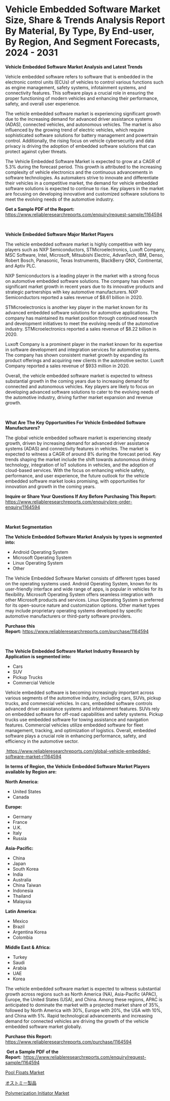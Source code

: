 <p><h1>Vehicle Embedded Software Market Size, Share & Trends Analysis Report By Material, By Type, By End-user, By Region, And Segment Forecasts, 2024 - 2031</h1></p><p><strong>Vehicle Embedded Software Market Analysis and Latest Trends</strong></p>
<p><p>Vehicle embedded software refers to software that is embedded in the electronic control units (ECUs) of vehicles to control various functions such as engine management, safety systems, infotainment systems, and connectivity features. This software plays a crucial role in ensuring the proper functioning of modern vehicles and enhancing their performance, safety, and overall user experience.</p><p>The vehicle embedded software market is experiencing significant growth due to the increasing demand for advanced driver assistance systems (ADAS), connected vehicles, and autonomous vehicles. The market is also influenced by the growing trend of electric vehicles, which require sophisticated software solutions for battery management and powertrain control. Additionally, the rising focus on vehicle cybersecurity and data privacy is driving the adoption of embedded software solutions that can protect against cyber threats.</p><p>The Vehicle Embedded Software Market is expected to grow at a CAGR of 5.3% during the forecast period. This growth is attributed to the increasing complexity of vehicle electronics and the continuous advancements in software technologies. As automakers strive to innovate and differentiate their vehicles in a competitive market, the demand for vehicle embedded software solutions is expected to continue to rise. Key players in the market are focusing on developing innovative and customized software solutions to meet the evolving needs of the automotive industry.</p></p>
<p><strong>Get a Sample PDF of the Report:&nbsp;</strong> <a href="https://www.reliableresearchreports.com/enquiry/request-sample/1164594">https://www.reliableresearchreports.com/enquiry/request-sample/1164594</a></p>
<p>&nbsp;</p>
<p><strong>Vehicle Embedded Software Major Market Players</strong></p>
<p><p>The vehicle embedded software market is highly competitive with key players such as NXP Semiconductors, STMicroelectronics, Luxoft Company, MSC Software, Intel, Microsoft, Mitsubishi Electric, AdvanTech, IBM, Denso, Robert Bosch, Panasonic, Texas Instruments, BlackBerry QNX, Continental, and Aptiv PLC. </p><p>NXP Semiconductors is a leading player in the market with a strong focus on automotive embedded software solutions. The company has shown significant market growth in recent years due to its innovative products and strategic partnerships with key automotive manufacturers. NXP Semiconductors reported a sales revenue of $8.61 billion in 2020.</p><p>STMicroelectronics is another key player in the market known for its advanced embedded software solutions for automotive applications. The company has maintained its market position through continued research and development initiatives to meet the evolving needs of the automotive industry. STMicroelectronics reported a sales revenue of $8.22 billion in 2020.</p><p>Luxoft Company is a prominent player in the market known for its expertise in software development and integration services for automotive systems. The company has shown consistent market growth by expanding its product offerings and acquiring new clients in the automotive sector. Luxoft Company reported a sales revenue of $933 million in 2020.</p><p>Overall, the vehicle embedded software market is expected to witness substantial growth in the coming years due to increasing demand for connected and autonomous vehicles. Key players are likely to focus on developing advanced software solutions to cater to the evolving needs of the automotive industry, driving further market expansion and revenue growth.</p></p>
<p>&nbsp;</p>
<p><strong>What Are The Key Opportunities For Vehicle Embedded Software Manufacturers?</strong></p>
<p><p>The global vehicle embedded software market is experiencing steady growth, driven by increasing demand for advanced driver assistance systems (ADAS) and connectivity features in vehicles. The market is expected to witness a CAGR of around 8% during the forecast period. Key trends shaping the market include the shift towards autonomous driving technology, integration of IoT solutions in vehicles, and the adoption of cloud-based services. With the focus on enhancing vehicle safety, performance, and user experience, the future outlook for the vehicle embedded software market looks promising, with opportunities for innovation and growth in the coming years.</p></p>
<p><strong>Inquire or Share Your Questions If Any Before Purchasing This Report:</strong> <a href="https://www.reliableresearchreports.com/enquiry/pre-order-enquiry/1164594">https://www.reliableresearchreports.com/enquiry/pre-order-enquiry/1164594</a></p>
<p>&nbsp;</p>
<p><strong>Market Segmentation</strong></p>
<p><strong>The Vehicle Embedded Software Market Analysis by types is segmented into:</strong></p>
<p><ul><li>Android Operating System</li><li>Microsoft Operating System</li><li>Linux Operating System</li><li>Other</li></ul></p>
<p><p>The Vehicle Embedded Software Market consists of different types based on the operating systems used. Android Operating System, known for its user-friendly interface and wide range of apps, is popular in vehicles for its flexibility. Microsoft Operating System offers seamless integration with other Microsoft products and services. Linux Operating System is preferred for its open-source nature and customization options. Other market types may include proprietary operating systems developed by specific automotive manufacturers or third-party software providers.</p></p>
<p><strong>Purchase this Report:&nbsp;</strong><a href="https://www.reliableresearchreports.com/purchase/1164594">https://www.reliableresearchreports.com/purchase/1164594</a></p>
<p>&nbsp;</p>
<p><strong>The Vehicle Embedded Software Market Industry Research by Application is segmented into:</strong></p>
<p><ul><li>Cars</li><li>SUV</li><li>Pickup Trucks</li><li>Commercial Vehicle</li></ul></p>
<p><p>Vehicle embedded software is becoming increasingly important across various segments of the automotive industry, including cars, SUVs, pickup trucks, and commercial vehicles. In cars, embedded software controls advanced driver assistance systems and infotainment features. SUVs rely on embedded software for off-road capabilities and safety systems. Pickup trucks use embedded software for towing assistance and navigation features. Commercial vehicles utilize embedded software for fleet management, tracking, and optimization of logistics. Overall, embedded software plays a crucial role in enhancing performance, safety, and efficiency in the automotive sector.</p></p>
<p><a href="https://www.reliableresearchreports.com/global-vehicle-embedded-software-market-r1164594">&nbsp;https://www.reliableresearchreports.com/global-vehicle-embedded-software-market-r1164594</a></p>
<p><strong>In terms of Region, the Vehicle Embedded Software Market Players available by Region are:</strong></p>
<p>
    <p> <strong> North America: </strong>
        <ul>
            <li>United States</li>
            <li>Canada</li>
        </ul>
        </p> 
    <p> <strong> Europe: </strong>
        <ul>
            <li>Germany</li>
            <li>France</li>
            <li>U.K.</li>
            <li>Italy</li>
            <li>Russia</li>
        </ul>
        </p> 
    <p> <strong> Asia-Pacific: </strong>
        <ul>
            <li>China</li>
            <li>Japan</li>
            <li>South Korea</li>
            <li>India</li>
            <li>Australia</li>
            <li>China Taiwan</li>
            <li>Indonesia</li>
            <li>Thailand</li>
            <li>Malaysia</li>
        </ul>
        </p> 
    <p> <strong> Latin America: </strong>
        <ul>
            <li>Mexico</li>
            <li>Brazil</li>
            <li>Argentina Korea</li>
            <li>Colombia</li>
        </ul>
        </p> 
    <p> <strong> Middle East & Africa: </strong>
        <ul>
            <li>Turkey</li>
            <li>Saudi</li>
            <li>Arabia</li>
            <li>UAE</li>
            <li>Korea</li>
        </ul>
    </p>
    </p>
<p><p>The vehicle embedded software market is expected to witness substantial growth across regions such as North America (NA), Asia-Pacific (APAC), Europe, the United States (USA), and China. Among these regions, APAC is anticipated to dominate the market with a projected market share of 35%, followed by North America with 30%, Europe with 20%, the USA with 10%, and China with 5%. Rapid technological advancements and increasing demand for connected vehicles are driving the growth of the vehicle embedded software market globally.</p></p>
<p><strong>Purchase this Report: </strong><a href="https://www.reliableresearchreports.com/purchase/1164594">https://www.reliableresearchreports.com/purchase/1164594</a></p>
<p>&nbsp;<strong>Get a Sample PDF of the Report:&nbsp;&nbsp;</strong><a href="https://www.reliableresearchreports.com/enquiry/request-sample/1164594">https://www.reliableresearchreports.com/enquiry/request-sample/1164594</a></p>
<p><strong></strong></p>
<p><p><a href="https://www.linkedin.com/pulse/pool-floats-market-size-reveals-best-marketing-channels-global-cumze?trackingId=sU7qZxoTCr0MJLW9WkQLJg%3D%3D">Pool Floats Market</a></p><p><a href="https://github.com/CarlieShields/Market-Research-Report-List-1/blob/main/714986062022.md">オストミー製品</a></p><p><a href="https://www.linkedin.com/pulse/polymerization-initiator-market-comprehensive-report-its-share-jhswe?trackingId=ilA9uouwlIAAQlBL3Ws0tg%3D%3D">Polymerization Initiator Market</a></p></p>